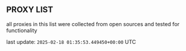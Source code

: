 ## PROXY LIST

all proxies in this list were collected from open sources and tested for functionality

last update: `2025-02-18 01:35:53.449450+00:00` UTC